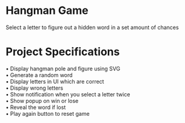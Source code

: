 # Hangman Game
Select a letter to figure out a hidden word in a set amount of chances

# Project Specifications
• Display hangman pole and figure using SVG                                                              
• Generate a random word                                                                                 
• Display letters in UI which are correct                                                                
• Display wrong letters                                                                                  
• Show notification when you select a letter twice                                                       
• Show popup on win or lose                                                                              
• Reveal the word if lost                                                                                
• Play again button to reset game                                                                        